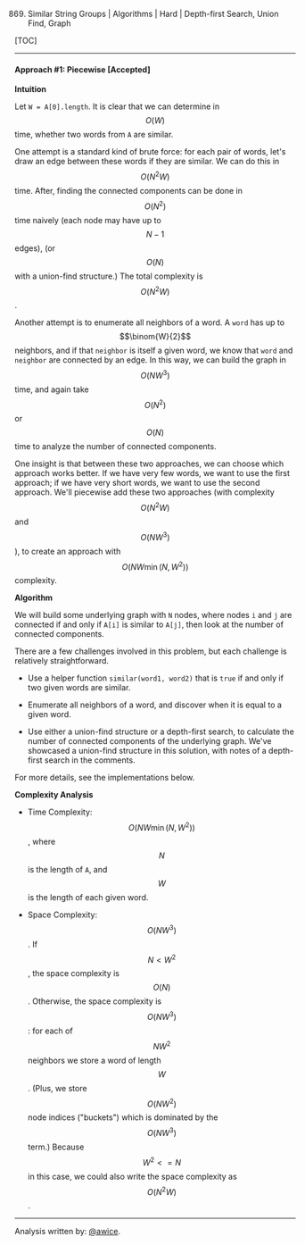 869. Similar String Groups | Algorithms | Hard | Depth-first Search, Union Find, Graph

[TOC]

---
#### Approach #1: Piecewise [Accepted]

**Intuition**

Let `W = A[0].length`.  It is clear that we can determine in $$O(W)$$ time, whether two words from `A` are similar.

One attempt is a standard kind of brute force: for each pair of words, let's draw an edge between these words if they are similar.  We can do this in $$O(N^2 W)$$ time.  After, finding the connected components can be done in $$O(N^2)$$ time naively (each node may have up to $$N-1$$ edges), (or $$O(N)$$ with a union-find structure.)  The total complexity is $$O(N^2 W)$$.

Another attempt is to enumerate all neighbors of a word.  A `word` has up to $$\binom{W}{2}$$ neighbors, and if that `neighbor` is itself a given word, we know that `word` and `neighbor` are connected by an edge.  In this way, we can build the graph in $$O(N W^3)$$ time, and again take $$O(N^2)$$ or $$O(N)$$ time to analyze the number of connected components.

One insight is that between these two approaches, we can choose which approach works better.  If we have very few words, we want to use the first approach; if we have very short words, we want to use the second approach.  We'll piecewise add these two approaches (with complexity $$O(N^2 W)$$ and $$O(N W^3)$$), to create an approach with $$O(NW\min(N, W^2))$$ complexity.


**Algorithm**

We will build some underlying graph with `N` nodes, where nodes `i` and `j` are connected if and only if `A[i]` is similar to `A[j]`, then look at the number of connected components.

There are a few challenges involved in this problem, but each challenge is relatively straightforward.  

* Use a helper function `similar(word1, word2)` that is `true` if and only if two given words are similar.

* Enumerate all neighbors of a word, and discover when it is equal to a given word.

* Use either a union-find structure or a depth-first search, to calculate the number of connected components of the underlying graph.  We've showcased a union-find structure in this solution, with notes of a depth-first search in the comments.

For more details, see the implementations below.



**Complexity Analysis**

* Time Complexity:  $$O(NW \min(N, W^2))$$, where $$N$$ is the length of `A`, and $$W$$ is the length of each given word.

* Space Complexity:  $$O(NW^3)$$.  If $$N < W^2$$, the space complexity is $$O(N)$$.  Otherwise, the space complexity is $$O(NW^3)$$: for each of $$NW^2$$ neighbors we store a word of length $$W$$.  (Plus, we store $$O(NW^2)$$ node indices ("buckets") which is dominated by the $$O(NW^3)$$ term.)  Because $$W^2 <= N$$ in this case, we could also write the space complexity as $$O(N^2 W)$$.

---

Analysis written by: [@awice](https://leetcode.com/awice).
